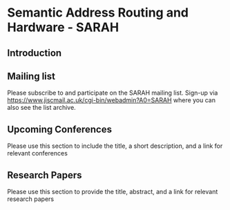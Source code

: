 # Semantic Address Routing and Hardware - SARAH

## Introduction

## Mailing list
Please subscribe to and participate on the SARAH mailing list.
Sign-up via https://www.jiscmail.ac.uk/cgi-bin/webadmin?A0=SARAH where you can also see the list archive.

## Upcoming Conferences
Please use this section to include the title, a short description, and a link for relevant conferences

## Research Papers
Please use this section to provide the title, abstract, and a link for relevant research papers
